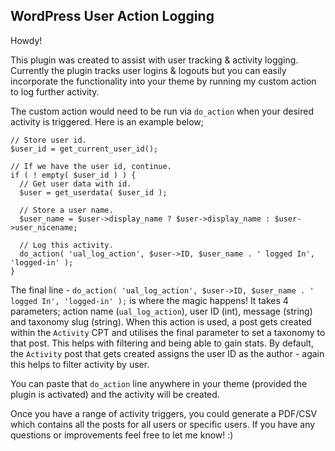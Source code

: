 ## WordPress User Action Logging

Howdy!

This plugin was created to assist with user tracking & activity logging. Currently the plugin tracks user logins & logouts but you can easily incorporate the functionality into your theme by running my custom action to log further activity.

The custom action would need to be run via `do_action` when your desired activity is triggered. Here is an example below;

```
// Store user id.
$user_id = get_current_user_id();

// If we have the user id, continue.
if ( ! empty( $user_id ) ) {
  // Get user data with id.
  $user = get_userdata( $user_id );

  // Store a user name.
  $user_name = $user->display_name ? $user->display_name : $user->user_nicename;

  // Log this activity.
  do_action( 'ual_log_action', $user->ID, $user_name . ' logged In', 'logged-in' );
}
```

The final line - `do_action( 'ual_log_action', $user->ID, $user_name . ' logged In', 'logged-in' );` is where the magic happens! It takes 4 parameters; action name (`ual_log_action`), user ID (int), message (string) and taxonomy slug (string). When this action is used, a post gets created within the `Activity` CPT and utilises the final parameter to set a taxonomy to that post. This helps with filtering and being able to gain stats. By default, the `Activity` post that gets created assigns the user ID as the author - again this helps to filter activity by user.

You can paste that `do_action` line anywhere in your theme (provided the plugin is activated) and the activity will be created.

Once you have a range of activity triggers, you could generate a PDF/CSV which contains all the posts for all users or specific users. If you have any questions or improvements feel free to let me know! :)
